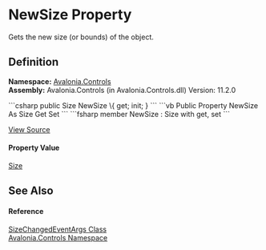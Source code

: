 # NewSize Property


Gets the new size (or bounds) of the object.



## Definition
**Namespace:** <a href="N_Avalonia_Controls">Avalonia.Controls</a>  
**Assembly:** Avalonia.Controls (in Avalonia.Controls.dll) Version: 11.2.0

<Tabs groupId="api-code-preview">
<TabItem value="csharp" label="C#">
```csharp
public Size NewSize \{ get; init; }
```
</TabItem>
<TabItem value="vb" label="VB">
```vb
Public Property NewSize As Size
	Get
	Set
```
</TabItem>
<TabItem value="fsharp" label="F#">
```fsharp
member NewSize : Size with get, set
```
</TabItem>
</Tabs>



<a href="https://github.com/AvaloniaUI/Avalonia/tree/master/src/Avalonia.Controls/SizeChangedEventArgs.cs#L64" title="View the source code">View Source</a>



#### Property Value
<a href="T_Avalonia_Size">Size</a>

## See Also


#### Reference
<a href="T_Avalonia_Controls_SizeChangedEventArgs">SizeChangedEventArgs Class</a>  
<a href="N_Avalonia_Controls">Avalonia.Controls Namespace</a>  
